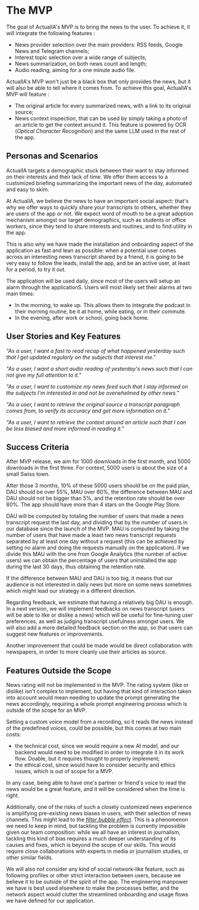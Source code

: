 # The MVP

The goal of ActualIA's MVP is to bring the news to the user. To achieve it, it will integrate the following features :

- News provider selection over the main providers: RSS feeds, Google News and Telegram channels;
- Interest topic selection over a wide range of subjects;
- News summarization, on both news count and length;
- Audio reading, aiming for a one minute audio file.

ActualIA's MVP won't just be a black box that only provides the news, but it will also be able to tell where it comes from. To achieve this goal, ActualIA's MVP will feature :

- The original article for every summarized news, with a link to its original source;
- News context inspection, that can be used by simply taking a photo of an article to get the context around it. This feature is powered by OCR (*Optical Character Recognition*) and the same LLM used in the rest of the app.

## Personas and Scenarios

ActualIA targets a demographic stuck between their want to stay informed on their interests and their lack of time. We offer them access to a customized briefing summarizing the important news of the day, automated and easy to skim.

At ActualIA, we believe the news to have an important social aspect: that's why we offer ways to quickly share your transcripts to others, whether they are users of the app or not. We expect word of mouth to be a great adoption mechanism amongst our target demographics, such as students or office workers, since they tend to share interests and routines, and to find utility in the app.

This is also why we have made the installation and onboarding aspect of the application as fast and lean as possible: when a potential user comes across an interesting news transcript shared by a friend, it is going to be very easy to follow the leads, install the app, and be an active user, at least for a period, to try it out.

The application will be used daily, since most of the users will setup an alarm through the applicationS. Users will most likely set their alarms at two main times:

- In the morning, to wake up. This allows them to integrate the podcast in their morning routine, be it at home, while eating, or in their commute.
- In the evening, after work or school, going back home.

## User Stories and Key Features

*"As a user, I want a fast to read recap of what happened yesterday such that I get updated regularly on the subjects that interest me."*

*"As a user, I want a short audio reading of yesterday's news such that I can not give my full attention to it."*

*"As a user, I want to customize my news feed such that I stay informed on the subjects I'm interested in and not be overwhelmed by other news."*

*"As a user, I want to retrieve the original source a transcript paragraph comes from, to verify its accuracy and get more information on it."*

*"As a user, I want to retrieve the context around an article such that I can be less biased and more informed in reading it."*

## Success Criteria

After MVP release, we aim for 1000 downloads in the first month, and 5000 downloads in the first three. For context, 5000 users is about the size of a small Swiss town.

After those 3 months, 10% of these 5000 users should be on the paid plan, DAU should be over 55%, MAU over 60%, the difference between MAU and DAU should not be bigger than 5%, and the retention rate should be over 80%. The app should have more than 4 stars on the Google Play Store.

DAU will be computed by totaling the number of users that made a news transcript request the last day, and dividing that by the number of users in our database since the launch of the MVP. MAU is computed by taking the number of users that have made a least two news transcript requests separated by at least one day without a request (this can be achieved by setting no alarm and doing the requests manually on the application). If we divide this MAU with the one from Google Analytics (the number of active users) we can obtain the percentage of users that uninstalled the app during the last 30 days, thus obtaining the retention rate.

If the difference between MAU and DAU is too big, it means that our audience is not interested in daily news but more on some news sometimes which might lead our strategy in a different direction.

Regarding feedback, we estimate that having a relatively big DAU is enough. In a next version, we will implement feedbacks on news transcript (users will be able to like or dislike a news) which will be useful for fine-tuning user preferences, as well as judging transcript usefulness amongst users. We will also add a more detailed feedback section on the app, so that users can suggest new features or improvements.

Another improvement that could be made would be direct collaboration with newspapers, in order to more cleanly use their articles as source.

## Features Outside the Scope

News rating will not be implemented in the MVP. The rating system (like or dislike) isn't complex to implement, but having that kind of interaction taken into account would mean needing to update the prompt generating the news accordingly, requiring a whole prompt engineering process which is outside of the scope for an MVP.

Setting a custom voice model from a recording, so it reads the news instead of the predefined voices, could be possible, but this comes at two main costs:

- the technical cost, since we would require a new AI model, and our backend would need to be modified in order to integrate it in its work flow. Doable, but it requires thought to properly implement;
- the ethical cost, since would have to consider security and ethics issues, which is out of scope for a MVP.

In any case, being able to have one's partner or friend's voice to read the news would be a great feature, and it will be considered when the time is right.

Additionally, one of the risks of such a closely customized news experience is amplifying pre-existing news biases in users, with their selection of news channels. This might lead to the [*filter bubble effect*](https://en.wikipedia.org/wiki/Filter_bubble). This is a phenomenon we need to keep in mind, but tackling the problem is currently impossible given our team composition: while we all have an interest in journalism, tackling this kind of bias requires a much deeper understanding of its causes and fixes, which is beyond the scope of our skills. This would require close collaborations with experts in media or journalism studies, or other similar fields.

We will also not consider any kind of social network-like feature, such as following profiles or other strict interaction between users, because we believe it to be outside of the spirit of the app. The engineering manpower we have is best used elsewhere to make the processes better, and the network aspect would clutter the streamlined onboarding and usage flows we have defined for our application.
